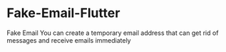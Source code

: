 # Fake-Email-Flutter
Fake Email You can create a temporary email address that can get rid of messages and receive emails immediately
